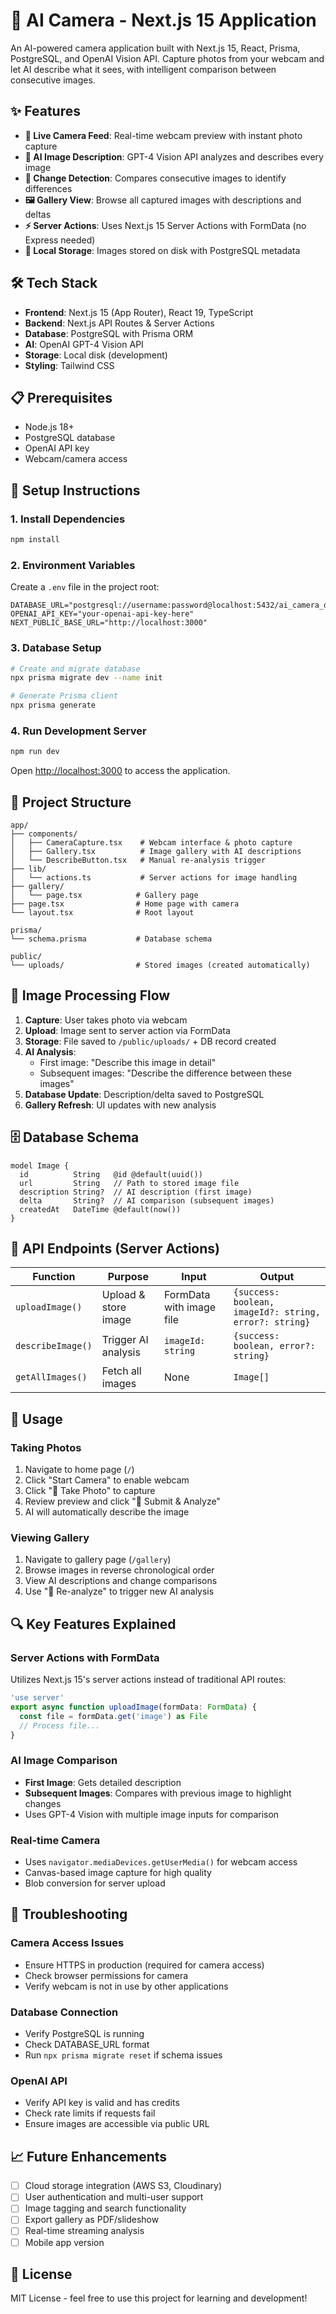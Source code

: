 # 🤖 AI Camera - Next.js 15 Application

An AI-powered camera application built with Next.js 15, React, Prisma, PostgreSQL, and OpenAI Vision API. Capture photos from your webcam and let AI describe what it sees, with intelligent comparison between consecutive images.

## ✨ Features

- **📸 Live Camera Feed**: Real-time webcam preview with instant photo capture
- **🧠 AI Image Description**: GPT-4 Vision API analyzes and describes every image
- **🔄 Change Detection**: Compares consecutive images to identify differences
- **🖼️ Gallery View**: Browse all captured images with descriptions and deltas
- **⚡ Server Actions**: Uses Next.js 15 Server Actions with FormData (no Express needed)
- **💾 Local Storage**: Images stored on disk with PostgreSQL metadata

## 🛠️ Tech Stack

- **Frontend**: Next.js 15 (App Router), React 19, TypeScript
- **Backend**: Next.js API Routes & Server Actions
- **Database**: PostgreSQL with Prisma ORM
- **AI**: OpenAI GPT-4 Vision API
- **Storage**: Local disk (development)
- **Styling**: Tailwind CSS

## 📋 Prerequisites

- Node.js 18+ 
- PostgreSQL database
- OpenAI API key
- Webcam/camera access

## 🚀 Setup Instructions

### 1. Install Dependencies

```bash
npm install
```

### 2. Environment Variables

Create a `.env` file in the project root:

```env
DATABASE_URL="postgresql://username:password@localhost:5432/ai_camera_db"
OPENAI_API_KEY="your-openai-api-key-here"
NEXT_PUBLIC_BASE_URL="http://localhost:3000"
```

### 3. Database Setup

```bash
# Create and migrate database
npx prisma migrate dev --name init

# Generate Prisma client
npx prisma generate
```

### 4. Run Development Server

```bash
npm run dev
```

Open [http://localhost:3000](http://localhost:3000) to access the application.

## 📁 Project Structure

```
app/
├── components/
│   ├── CameraCapture.tsx    # Webcam interface & photo capture
│   ├── Gallery.tsx          # Image gallery with AI descriptions
│   └── DescribeButton.tsx   # Manual re-analysis trigger
├── lib/
│   └── actions.ts           # Server actions for image handling
├── gallery/
│   └── page.tsx            # Gallery page
├── page.tsx                # Home page with camera
└── layout.tsx              # Root layout

prisma/
└── schema.prisma           # Database schema

public/
└── uploads/                # Stored images (created automatically)
```

## 🔄 Image Processing Flow

1. **Capture**: User takes photo via webcam
2. **Upload**: Image sent to server action via FormData
3. **Storage**: File saved to `/public/uploads/` + DB record created
4. **AI Analysis**: 
   - First image: "Describe this image in detail"
   - Subsequent images: "Describe the difference between these images"
5. **Database Update**: Description/delta saved to PostgreSQL
6. **Gallery Refresh**: UI updates with new analysis

## 🗄️ Database Schema

```prisma
model Image {
  id          String   @id @default(uuid())
  url         String   // Path to stored image file
  description String?  // AI description (first image)
  delta       String?  // AI comparison (subsequent images)
  createdAt   DateTime @default(now())
}
```

## 🔧 API Endpoints (Server Actions)

| Function | Purpose | Input | Output |
|----------|---------|-------|--------|
| `uploadImage()` | Upload & store image | FormData with image file | `{success: boolean, imageId?: string, error?: string}` |
| `describeImage()` | Trigger AI analysis | `imageId: string` | `{success: boolean, error?: string}` |
| `getAllImages()` | Fetch all images | None | `Image[]` |

## 🎯 Usage

### Taking Photos
1. Navigate to home page (`/`)
2. Click "Start Camera" to enable webcam
3. Click "📸 Take Photo" to capture
4. Review preview and click "🚀 Submit & Analyze"
5. AI will automatically describe the image

### Viewing Gallery
1. Navigate to gallery page (`/gallery`)
2. Browse images in reverse chronological order
3. View AI descriptions and change comparisons
4. Use "🤖 Re-analyze" to trigger new AI analysis

## 🔍 Key Features Explained

### Server Actions with FormData
Utilizes Next.js 15's server actions instead of traditional API routes:
```typescript
'use server'
export async function uploadImage(formData: FormData) {
  const file = formData.get('image') as File
  // Process file...
}
```

### AI Image Comparison
- **First Image**: Gets detailed description
- **Subsequent Images**: Compares with previous image to highlight changes
- Uses GPT-4 Vision with multiple image inputs for comparison

### Real-time Camera
- Uses `navigator.mediaDevices.getUserMedia()` for webcam access
- Canvas-based image capture for high quality
- Blob conversion for server upload

## 🚨 Troubleshooting

### Camera Access Issues
- Ensure HTTPS in production (required for camera access)
- Check browser permissions for camera
- Verify webcam is not in use by other applications

### Database Connection
- Verify PostgreSQL is running
- Check DATABASE_URL format
- Run `npx prisma migrate reset` if schema issues

### OpenAI API
- Verify API key is valid and has credits
- Check rate limits if requests fail
- Ensure images are accessible via public URL

## 📈 Future Enhancements

- [ ] Cloud storage integration (AWS S3, Cloudinary)
- [ ] User authentication and multi-user support
- [ ] Image tagging and search functionality
- [ ] Export gallery as PDF/slideshow
- [ ] Real-time streaming analysis
- [ ] Mobile app version

## 📄 License

MIT License - feel free to use this project for learning and development!
